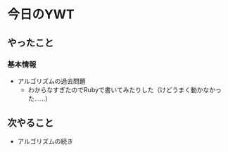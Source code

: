 # 今日のYWT

## やったこと

### 基本情報

- アルゴリズムの過去問題
  - わからなすぎたのでRubyで書いてみたりした（けどうまく動かなかった……）

## 次やること

- アルゴリズムの続き
